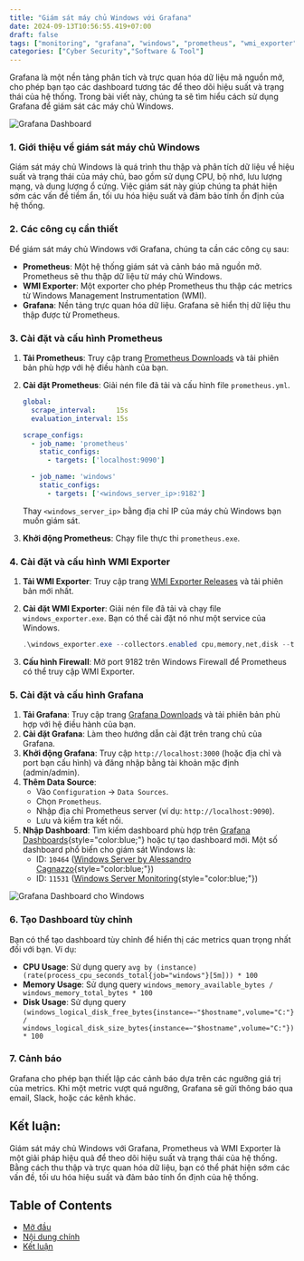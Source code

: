 ```yaml
---
title: "Giám sát máy chủ Windows với Grafana"
date: 2024-09-13T10:56:55.419+07:00
draft: false
tags: ["monitoring", "grafana", "windows", "prometheus", "wmi_exporter"]
categories: ["Cyber Security","Software & Tool"]
---
```


Grafana là một nền tảng phân tích và trực quan hóa dữ liệu mã nguồn mở, cho phép bạn tạo các dashboard tương tác để theo dõi hiệu suất và trạng thái của hệ thống. Trong bài viết này, chúng ta sẽ tìm hiểu cách sử dụng Grafana để giám sát các máy chủ Windows.

![Grafana Dashboard](https://mysoly.nl/wp-content/uploads/2024/01/visualization-and-monitoring-with-grafana-an-introductory-guide.jpg "Hình 1: Giao diện Grafana Dashboard")


### 1. Giới thiệu về giám sát máy chủ Windows

Giám sát máy chủ Windows là quá trình thu thập và phân tích dữ liệu về hiệu suất và trạng thái của máy chủ, bao gồm sử dụng CPU, bộ nhớ, lưu lượng mạng, và dung lượng ổ cứng. Việc giám sát này giúp chúng ta phát hiện sớm các vấn đề tiềm ẩn, tối ưu hóa hiệu suất và đảm bảo tính ổn định của hệ thống.

### 2. Các công cụ cần thiết

Để giám sát máy chủ Windows với Grafana, chúng ta cần các công cụ sau:

*   **Prometheus**: Một hệ thống giám sát và cảnh báo mã nguồn mở. Prometheus sẽ thu thập dữ liệu từ máy chủ Windows.
*   **WMI Exporter**: Một exporter cho phép Prometheus thu thập các metrics từ Windows Management Instrumentation (WMI).
*   **Grafana**: Nền tảng trực quan hóa dữ liệu. Grafana sẽ hiển thị dữ liệu thu thập được từ Prometheus.

### 3. Cài đặt và cấu hình Prometheus

1.  **Tải Prometheus**: Truy cập trang [Prometheus Downloads](https://prometheus.io/download/) và tải phiên bản phù hợp với hệ điều hành của bạn.
2.  **Cài đặt Prometheus**: Giải nén file đã tải và cấu hình file `prometheus.yml`.
    ```yaml
    global:
      scrape_interval:     15s
      evaluation_interval: 15s

    scrape_configs:
      - job_name: 'prometheus'
        static_configs:
          - targets: ['localhost:9090']

      - job_name: 'windows'
        static_configs:
          - targets: ['<windows_server_ip>:9182']
    ```
    Thay `<windows_server_ip>` bằng địa chỉ IP của máy chủ Windows bạn muốn giám sát.

3.  **Khởi động Prometheus**: Chạy file thực thi `prometheus.exe`.

### 4. Cài đặt và cấu hình WMI Exporter

1.  **Tải WMI Exporter**: Truy cập trang [WMI Exporter Releases](https://github.com/prometheus-community/windows_exporter/releases) và tải phiên bản mới nhất.
2.  **Cài đặt WMI Exporter**: Giải nén file đã tải và chạy file `windows_exporter.exe`. Bạn có thể cài đặt nó như một service của Windows.

    ```powershell
    .\windows_exporter.exe --collectors.enabled cpu,memory,net,disk --telemetry.port 9182 --log.level error
    ```

3.  **Cấu hình Firewall**: Mở port 9182 trên Windows Firewall để Prometheus có thể truy cập WMI Exporter.

### 5. Cài đặt và cấu hình Grafana

1.  **Tải Grafana**: Truy cập trang [Grafana Downloads](https://grafana.com/grafana/download) và tải phiên bản phù hợp với hệ điều hành của bạn.
2.  **Cài đặt Grafana**: Làm theo hướng dẫn cài đặt trên trang chủ của Grafana.
3.  **Khởi động Grafana**: Truy cập `http://localhost:3000` (hoặc địa chỉ và port bạn cấu hình) và đăng nhập bằng tài khoản mặc định (admin/admin).
4.  **Thêm Data Source**:
    *   Vào `Configuration` -> `Data Sources`.
    *   Chọn `Prometheus`.
    *   Nhập địa chỉ Prometheus server (ví dụ: `http://localhost:9090`).
    *   Lưu và kiểm tra kết nối.
5.  **Nhập Dashboard**: Tìm kiếm dashboard phù hợp trên [Grafana Dashboards](https://grafana.com/grafana/dashboards){style="color:blue;"} hoặc tự tạo dashboard mới. Một số dashboard phổ biến cho giám sát Windows là:
    *   ID: `10464` ([Windows Server by Alessandro Cagnazzo](https://grafana.com/grafana/dashboards/10464){style="color:blue;"})
    *   ID: `11531` ([Windows Server Monitoring](https://grafana.com/grafana/dashboards/11531){style="color:blue;"})

![Grafana Dashboard cho Windows](https://grafana.com/api/dashboards/11531/images/image "Hình 2: Dashboard Grafana cho Windows")

### 6. Tạo Dashboard tùy chỉnh

Bạn có thể tạo dashboard tùy chỉnh để hiển thị các metrics quan trọng nhất đối với bạn. Ví dụ:

*   **CPU Usage**: Sử dụng query `avg by (instance) (rate(process_cpu_seconds_total{job="windows"}[5m])) * 100`
*   **Memory Usage**: Sử dụng query `windows_memory_available_bytes / windows_memory_total_bytes * 100`
*   **Disk Usage**: Sử dụng query `(windows_logical_disk_free_bytes{instance=~"$hostname",volume="C:"} / windows_logical_disk_size_bytes{instance=~"$hostname",volume="C:"}) * 100`

### 7. Cảnh báo

Grafana cho phép bạn thiết lập các cảnh báo dựa trên các ngưỡng giá trị của metrics. Khi một metric vượt quá ngưỡng, Grafana sẽ gửi thông báo qua email, Slack, hoặc các kênh khác.

## Kết luận:

Giám sát máy chủ Windows với Grafana, Prometheus và WMI Exporter là một giải pháp hiệu quả để theo dõi hiệu suất và trạng thái của hệ thống. Bằng cách thu thập và trực quan hóa dữ liệu, bạn có thể phát hiện sớm các vấn đề, tối ưu hóa hiệu suất và đảm bảo tính ổn định của hệ thống.

## Table of Contents
- [Mở đầu](#mở-đầu)
- [Nội dung chính](#nội-dung-chính)
- [Kết luận](#kết-luận)
```
